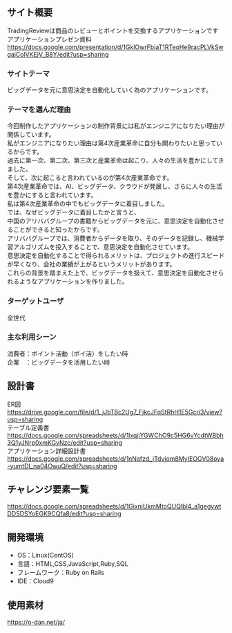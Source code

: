 # <TradingReview>

## サイト概要
 TradingReviewは商品のレビューとポイントを交換するアプリケーションです</br>
 アプリケーションプレゼン資料</br>
 https://docs.google.com/presentation/d/1GklOwrFbiaT1RTeoHe9racPLVkSwgajColVKEjV_B8Y/edit?usp=sharing</br>

### サイトテーマ
 ビッグデータを元に意思決定を自動化していく為のアプリケーションです。

### テーマを選んだ理由
 今回制作したアプリケーションの制作背景には私がエンジニアになりたい理由が関係しています。</br>
 私がエンジニアになりたい理由は第4次産業革命に自分も関わりたいと思っているからです。</br>
 過去に第一次、第二次、第三次と産業革命は起こり、人々の生活を豊かにしてきました。</br>
 そして、次に起こると言われているのが第4次産業革命です。</br>
 第4次産業革命では、AI、ビッグデータ、クラウドが発展し、さらに人々の生活を豊かにすると言われています。</br>
 私は第4次産業革命の中でもビッグデータに着目しました。</br>
 では、なぜビッグデータに着目したかと言うと、</br>
 中国のアリババグループの書籍からビッグデータを元に、意思決定を自動化させることができると知ったからです。</br>
 アリババグループでは、消費者からデータを取り、そのデータを記録し、機械学習アルゴリズムを投入することで、意思決定を自動化させています。</br>
 意思決定を自動化することで得られるメリットは、プロジェクトの進行スピードが早くなり、会社の業績が上がるというメリットがあります。</br>
 これらの背景を踏まえた上で、ビッグデータを扱えて、意思決定を自動化させられるようなアプリケーションを作りました。</br>

### ターゲットユーザ
 全世代

### 主な利用シーン
 消費者：ポイント活動（ポイ活）をしたい時</br>
 企業　：ビッグデータを活用したい時</br>

## 設計書
ER図</br>
https://drive.google.com/file/d/1_jJbT8c2Ug7_FjkcJFqStRhH1E5Gcri3/view?usp=sharing</br>
テーブル定義書</br>
https://docs.google.com/spreadsheets/d/1lxqjiYGWChO9c5HG6vYcdtWBbh3Q1yJNrp0xmKGyNzc/edit?usp=sharing</br>
アプリケーション詳細設計書</br>
https://docs.google.com/spreadsheets/d/1nNafzd_jTdvjom8MyIEOGV08oya-yumtDI_na04OwuQ/edit?usp=sharing</br>

## チャレンジ要素一覧
https://docs.google.com/spreadsheets/d/1GixniUkmMtoQUQIbl4_a1gegywtDDSDSYoEGK9CQfa8/edit?usp=sharing

## 開発環境
- OS：Linux(CentOS)
- 言語：HTML,CSS,JavaScript,Ruby,SQL
- フレームワーク：Ruby on Rails
- IDE：Cloud9

## 使用素材
https://o-dan.net/ja/